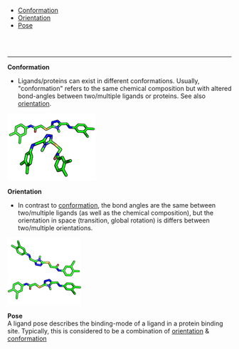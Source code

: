 - [Conformation](conformation)
- [Orientation](#orientation)
- [Pose](#pose)


<br>
<br>
<hr>

<a id='conformation'></a>
**Conformation**    

- Ligands/proteins can exist in different conformations. Usually, "conformation" refers to the same chemical composition but with altered bond-angles between two/multiple ligands or proteins. See also [orientation](#orientation).

![ligand conformation](./images/ligand_conformation.png)

<a id='orientation'></a>
**Orientation**

- In contrast to [conformation](#conformation), the bond angles are the same between two/multiple ligands (as well as the chemical composition), but the orientation in space (transition, global rotation) is differs between two/multiple orientations.

![ligand orientation](./images/ligand_orientation.png)


<a id='pose'></a>
**Pose**  
A ligand pose describes the binding-mode of a ligand in a protein binding site. Typically, this is considered to be a combination of [orientation](#orientation) & [conformation](#conformation)